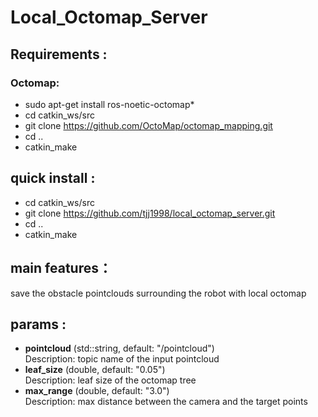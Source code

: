 # Local_Octomap_Server
## Requirements :  
### Octomap:  
- sudo apt-get install ros-noetic-octomap*
- cd catkin_ws/src
- git clone https://github.com/OctoMap/octomap_mapping.git 
- cd ..
- catkin_make
## quick install :
- cd catkin_ws/src
- git clone https://github.com/tjj1998/local_octomap_server.git
- cd ..
- catkin_make
## main features：
save the obstacle pointclouds surrounding the robot with local octomap
## params :
- **pointcloud** (std::string, default: "/pointcloud")  
Description: topic name of the input pointcloud 
- **leaf_size** (double, default: "0.05")  
Description: leaf size of the octomap tree
- **max_range** (double, default: "3.0")  
Description: max distance between the camera and the target points 
